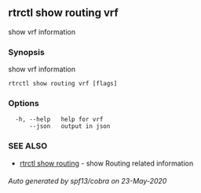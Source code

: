 ## rtrctl show routing vrf

show vrf information

### Synopsis


show vrf information

```
rtrctl show routing vrf [flags]
```

### Options

```
  -h, --help   help for vrf
      --json   output in json
```

### SEE ALSO
* [rtrctl show routing](rtrctl_show_routing.md)	 - show Routing related information

###### Auto generated by spf13/cobra on 23-May-2020
